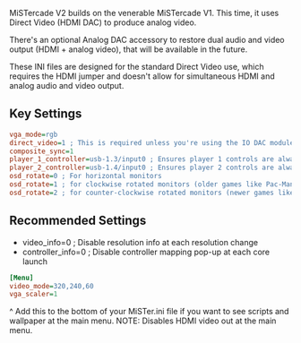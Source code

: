 MiSTercade V2 builds on the venerable MiSTercade V1. This time, it uses Direct Video (HDMI DAC) to produce analog video.

There's an optional Analog DAC accessory to restore dual audio and video output (HDMI + analog video), that will be available in the future.

These INI files are designed for the standard Direct Video use, which requires the HDMI jumper and doesn't allow for simultaneous HDMI and analog audio and video output.

## Key Settings
```ini
vga_mode=rgb 
direct_video=1 ; This is required unless you're using the IO DAC modules for analog audio and video.
composite_sync=1
player_1_controller=usb-1.3/input0 ; Ensures player 1 controls are always assigned to player 1
player_2_controller=usb-1.4/input0 ; Ensures player 2 controls are always assigned to player 2
osd_rotate=0 ; For horizontal monitors
osd_rotate=1 ; for clockwise rotated monitors (older games like Pac-Man)
osd_rotate=2 ; for counter-clockwise rotated monitors (newer games like DoDonPachi)
```

## Recommended Settings
* video_info=0 ; Disable resolution info at each resolution change
* controller_info=0 ; Disable controller mapping pop-up at each core launch

```ini
[Menu]
video_mode=320,240,60
vga_scaler=1
```
^ Add this to the bottom of your MiSTer.ini file if you want to see scripts and wallpaper at the main menu. NOTE: Disables HDMI video out at the main menu.
